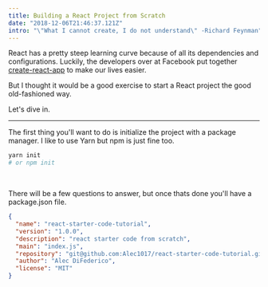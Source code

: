 ```yaml
---
title: Building a React Project from Scratch
date: "2018-12-06T21:46:37.121Z"
intro: "\"What I cannot create, I do not understand\" -Richard Feynman"
---
```


React has a pretty steep learning curve because of all its dependencies and configurations. Luckily, the developers over at Facebook put together [create-react-app](https://github.com/facebook/create-react-app) to make our lives easier.

But I thought it would be a good exercise to start a React project the good old-fashioned way.

Let's dive in.

---

The first thing you'll want to do is initialize the project with a package manager. I like to use Yarn but npm is just fine too.

```bash
yarn init
# or npm init
```
<br>

There will be a few questions to answer, but once thats done you'll have a package.json file.

```json
{
  "name": "react-starter-code-tutorial",
  "version": "1.0.0",
  "description": "react starter code from scratch",
  "main": "index.js",
  "repository": "git@github.com:Alec1017/react-starter-code-tutorial.git",
  "author": "Alec DiFederico",
  "license": "MIT"
}
```
